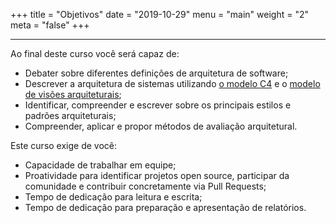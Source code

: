 +++
title = "Objetivos"
date = "2019-10-29"
menu = "main"
weight = "2"
meta = "false"
+++

***

Ao final deste curso você será capaz de:

- Debater sobre diferentes definições de arquitetura de software;
- Descrever a arquitetura de sistemas utilizando <a class="external" href="https://c4model.com/">o modelo C4</a> e o <a class="external" href="https://www.viewpoints-and-perspectives.info/"> modelo de visões arquiteturais</a>;
- Identificar, compreender e escrever sobre os principais estilos e padrões arquiteturais;
- Compreender, aplicar e propor métodos de avaliação arquitetural.

Este curso exige de você: 

- Capacidade de trabalhar em equipe;
- Proatividade para identificar projetos open source, participar da comunidade e contribuir concretamente via Pull Requests;
- Tempo de dedicação para leitura e escrita;
- Tempo de dedicação para preparação e apresentação de relatórios.

